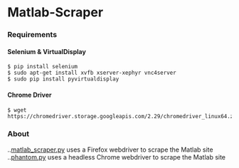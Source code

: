 # Matlab-Scraper

### Requirements ###  
#### Selenium & VirtualDisplay ####
```
$ pip install selenium
$ sudo apt-get install xvfb xserver-xephyr vnc4server
$ sudo pip install pyvirtualdisplay
```

#### Chrome Driver ####
```
$ wget https://chromedriver.storage.googleapis.com/2.29/chromedriver_linux64.zip
```

### About ###
..[matlab_scraper.py](https://github.com/jordanott/Matlab-Scraper/blob/master/matlab_scraper.py) uses a Firefox webdriver to scrape the Matlab site
..[phantom.py](https://github.com/jordanott/Matlab-Scraper/blob/master/phantom.py) uses a headless Chrome webdriver to scrape the Matlab site
